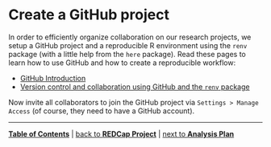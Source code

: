 # Create a GitHub project

In order to efficiently organize collaboration on our research projects, we setup a GitHub project and a reproducible R environment using the `renv` package (with a little help from the `here` package). Read these pages to learn how to use GitHub and how to create a reproducible workflow:  

- [GitHub Introduction](https://github.com/alex-strobel/DPP-LabManual/blob/d6339c760487245704c18566b9e7c0300d4a0a4a/Research/Administration/GitHub/GitHub.md)
- [Version control and collaboration using GitHub and the `renv` package](https://github.com/alex-strobel/DPP-LabManual/blob/main/Manuals/GitHub_and_renv/GitHub_and_renv_short.md)

Now invite all collaborators to join the GitHub project via `Settings > Manage Access` (of course, they need to have a GitHub account). 

---

[**Table of Contents**](#README.md) | [back to **REDCap Project**](04_REDCap_project.md) | [next to **Analysis Plan**](06_Analysis_plan.md)
